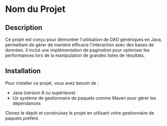 # Nom du Projet

## Description
Ce projet est conçu pour démontrer l'utilisation de DAO génériques en Java, permettant de gérer de manière efficace l'interaction avec des bases de données. Il inclut une implémentation de pagination pour optimiser les performances lors de la manipulation de grandes listes de résultats.

## Installation
Pour installer ce projet, vous avez besoin de :
- Java (version 8 ou supérieure)
- Un système de gestionnaire de paquets comme Maven pour gérer les dépendances

Clonez le dépôt et construisez le projet en utilisant votre gestionnaire de paquets préféré.